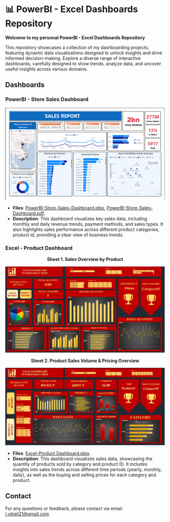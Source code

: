 # 📊 PowerBI - Excel Dashboards Repository
**Welcome to my personal PowerBI - Excel Dashboards Repository**

This repository showcases a collection of my dashboarding projects, featuring dynamic data visualizations designed to unlock insights and drive informed decision-making. Explore a diverse range of interactive dashboards, carefully designed to show trends, analyze data, and uncover useful insights across various domains.

## Dashboards
### PowerBI - Store Sales Dashboard
<p align="center">
  <img src="PowerBI - Store Sales Dashboard/PowerBI-Sales-Dashboard.png" alt="PowerBI - Store Sales Dashboard">
</p>

- **Files**: [PowerBI-Store-Sales-Dashboard.pbix](https://github.com/LamVKiet/Dashboard/blob/main/PowerBI%20-%20Store%20Sales%20Dashboard/PowerBI-Sales-Dashboard.pbix), [PowerBI-Store-Sales-Dashboard.pdf](https://github.com/LamVKiet/Dashboard/blob/main/PowerBI%20-%20Store%20Sales%20Dashboard/PowerBI-Sales-Dashboard.pdf).
- **Description**: This dashboard visualizes key sales data, including monthly and daily revenue trends, payment methods, and sales types. It also highlights sales performance across different product categories, product id, providing a clear view of business trends.

### Excel - Product Dashboard


<p align="center"><strong>Sheet 1. Sales Overview by Product</strong></p>
<p align="center">
  <img src="Excel - Product Dashboard/Excel-Product Dashboard1.png" alt="Excel - Product Dashboard">
</p>

<p align="center"><strong>Sheet 2. Product Sales Volume & Pricing Overview</strong></p>
<p align="center">
  <img src="Excel - Product Dashboard/Excel-Product Dashboard2.png" alt="Excel - Product Dashboard">
</p>

- **Files**: [Excel-Product Dashboard.pbix](https://github.com/LamVKiet/Dashboard/blob/main/Excel%20-%20Product%20Dashboard/Excel-Product%20Dashboard.xlsx).
- **Description**: This dashboard visualizes sales data, showcasing the quantity of products sold by category and product ID. It includes insights into sales trends across different time periods (yearly, monthly, daily), as well as the buying and selling prices for each category and product.

## Contact

For any questions or feedback, please contact via email: l.vikiet21@gmail.com

